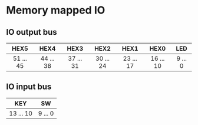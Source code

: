 # Memory mapped IO

## IO output bus

|HEX5     |HEX4     |HEX3     |HEX2     |HEX1     |HEX0     |LED    |
|:-------:|:-------:|:-------:|:-------:|:-------:|:-------:|:-----:|
|51 ... 45|44 ... 38|37 ... 31|30 ... 24|23 ... 17|16 ... 10|9 ... 0|

## IO input bus

|KEY      |SW     |
|:-------:|:-----:|
|13 ... 10|9 ... 0|
